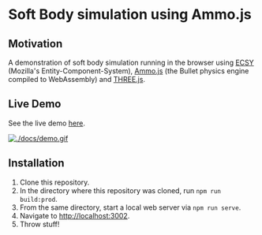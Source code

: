 # Soft Body simulation using Ammo.js

## Motivation

A demonstration of soft body simulation running in the browser using [ECSY](https://github.com/MozillaReality/ecsy) (Mozilla's Entity-Component-System), [Ammo.js](https://github.com/kripken/ammo.js) (the Bullet physics engine compiled to WebAssembly) and [THREE.js](https://github.com/mrdoob/three.js).

## Live Demo

See the live demo [here](https://philsawicki.github.io/soft-body-simulation).

[![./docs/demo.gif](./docs/demo.gif "Soft Body simulation")](https://philsawicki.github.io/soft-body-simulation)

## Installation

 1. Clone this repository.
 2. In the directory where this repository was cloned, run `npm run build:prod`.
 3. From the same directory, start a local web server via `npm run serve`.
 4. Navigate to [http://localhost:3002](http://localhost:3002).
 5. Throw stuff!
